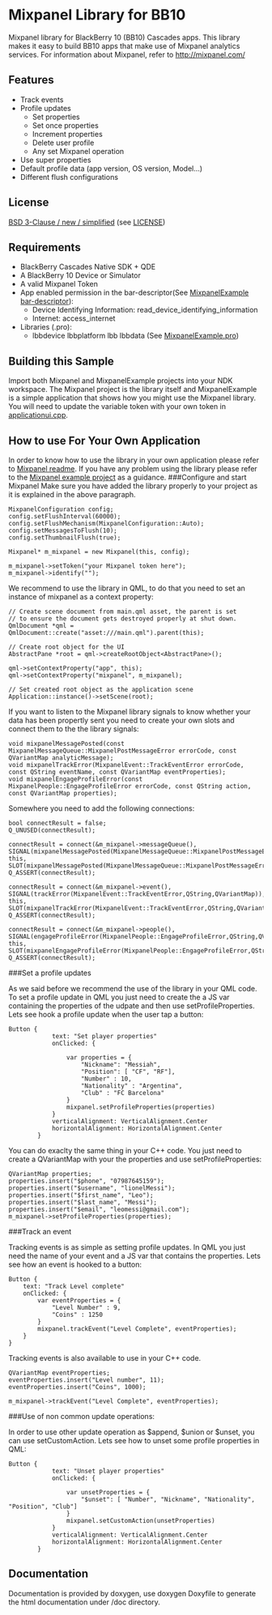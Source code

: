 Mixpanel Library for BB10
===========

Mixpanel library for BlackBerry 10 (BB10) Cascades apps.
This library makes it easy to build BB10 apps that make use of Mixpanel analytics services.
For information about Mixpanel, refer to http://mixpanel.com/

Features
--------------------

+ Track events
+ Profile updates
  +  Set properties
  +  Set once properties
  +  Increment properties
  +  Delete user profile
  +  Any set Mixpanel operation
+ Use super properties
+ Default profile data (app version, OS version, Model...)
+ Different flush configurations


License
--------------------
[BSD 3-Clause / new / simplified](http://opensource.org/licenses/BSD-3-Clause) (see [LICENSE](LICENSE))


Requirements
------------
+ BlackBerry Cascades Native SDK + QDE
+ A BlackBerry 10 Device or Simulator
+ A valid Mixpanel Token
+ App enabled permission in the bar-descriptor(See [MixpanelExample bar-descriptor](MixpanelExample/bar-descriptor.xml)): 
  + Device Identifying Information: read_device_identifying_information
  + Internet: access_internet
+ Libraries (.pro): 
  + lbbdevice lbbplatform lbb lbbdata  (See [MixpanelExample.pro](MixpanelExample/MixpanelExample.pro))
	

Building this Sample
--------------------
Import both Mixpanel and MixpanelExample projects into your NDK workspace. The Mixpanel project is the library itself and MixpanelExample is a simple application that shows how you might use the Mixpanel library.
You will need to update the variable token with  your own token in [applicationui.cpp](MixpanelExample/src/applicationui.cpp).


How to use For Your Own Application
-----------------------------------
In order to know how to use the library in your own application please refer to [Mixpanel readme](Mixpanel/readme.txt).
If you have any problem using the library please refer to the [Mixpanel example project](MixpanelExample) as a guidance. 
###Configure and start Mixpanel
Make sure you have added the library properly to your project as it is explained in the above paragraph.

    MixpanelConfiguration config;
    config.setFlushInterval(60000);
    config.setFlushMechanism(MixpanelConfiguration::Auto);
    config.setMessagesToFlush(10);
    config.setThumbnailFlush(true);

    Mixpanel* m_mixpanel = new Mixpanel(this, config);

    m_mixpanel->setToken("your Mixpanel token here");
    m_mixpanel->identify("");

We recommend to use the library in QML, to do that you need to set an instance of mixpanel as a context property: 
    
    // Create scene document from main.qml asset, the parent is set
    // to ensure the document gets destroyed properly at shut down.
    QmlDocument *qml = QmlDocument::create("asset:///main.qml").parent(this);

    // Create root object for the UI
    AbstractPane *root = qml->createRootObject<AbstractPane>();

    qml->setContextProperty("app", this);
    qml->setContextProperty("mixpanel", m_mixpanel);

    // Set created root object as the application scene
    Application::instance()->setScene(root);

If you want to listen to the Mixpanel library signals to know whether your data has been propertly sent you need to create your own slots and connect them to the the library signals:

    void mixpanelMessagePosted(const MixpanelMessageQueue::MixpanelPostMessageError errorCode, const QVariantMap analyticMessage);
    void mixpanelTrackError(MixpanelEvent::TrackEventError errorCode, const QString eventName, const QVariantMap eventProperties);
    void mixpanelEngageProfileError(const MixpanelPeople::EngageProfileError errorCode, const QString action, const QVariantMap properties);
	
Somewhere you need to add the following connections:

    bool connectResult = false;
    Q_UNUSED(connectResult);

    connectResult = connect(&m_mixpanel->messageQueue(), SIGNAL(mixpanelMessagePosted(MixpanelMessageQueue::MixpanelPostMessageError,QVariantMap)), this, SLOT(mixpanelMessagePosted(MixpanelMessageQueue::MixpanelPostMessageError,QVariantMap)));
    Q_ASSERT(connectResult);

    connectResult = connect(&m_mixpanel->event(), SIGNAL(trackError(MixpanelEvent::TrackEventError,QString,QVariantMap)), this, SLOT(mixpanelTrackError(MixpanelEvent::TrackEventError,QString,QVariantMap)));
    Q_ASSERT(connectResult);

    connectResult = connect(&m_mixpanel->people(), SIGNAL(engageProfileError(MixpanelPeople::EngageProfileError,QString,QVariantMap)), this, SLOT(mixpanelEngageProfileError(MixpanelPeople::EngageProfileError,QString,QVariantMap)));
    Q_ASSERT(connectResult);

###Set a profile updates

As we said before we recommend the use of the library in your QML code. To set a profile update in QML you just need to create the a JS var containing the properties of the udpate and then use setProfileProperties. Lets see hook a profile update when the user tap a button:
	
	Button {
                text: "Set player properties"
                onClicked: {
                    
                    var properties = {
                        "Nickname": "Messiah",
                        "Position": [ "CF", "RF"],
                        "Number" : 10,
                        "Nationality" : "Argentina",
                        "Club" : "FC Barcelona"
                    }
                    mixpanel.setProfileProperties(properties)
                }
                verticalAlignment: VerticalAlignment.Center
                horizontalAlignment: HorizontalAlignment.Center
            }

You can do exaclty the same thing in your C++ code. You just need to create a QVariantMap with your the properties and use setProfileProperties:
    
    QVariantMap properties;
    properties.insert("$phone", "07987645159");
    properties.insert("$username", "lionelMessi");
    properties.insert("$first_name", "Leo");
    properties.insert("$last_name", "Messi");
    properties.insert("$email", "leomessi@gmail.com");
    m_mixpanel->setProfileProperties(properties);

###Track an event

Tracking events is as simple as setting profile updates. In QML you just need the name of your event and a JS var that contains the properties. Lets see how an event is hooked to a button:

	Button {
		text: "Track Level complete"
		onClicked: {
		    var eventProperties = {
		        "Level Number" : 9,
		        "Coins" : 1250
		    }
		    mixpanel.trackEvent("Level Complete", eventProperties);                    
		}
	}


Tracking events is also available to use in your C++ code.

    QVariantMap eventProperties;
    eventProperties.insert("Level number", 11);
    eventProperties.insert("Coins", 1000);

    m_mixpanel->trackEvent("Level Complete", eventProperties);


###Use of non common update operations:

In order to use other update operation as $append, $union or $unset, you can use setCustomAction. Lets see how to unset some profile properties in QML:


	Button {
                text: "Unset player properties"
                onClicked: {

                    var unsetProperties = {
                        "$unset": [ "Number", "Nickname", "Nationality", "Position", "Club"]
                    }
                    mixpanel.setCustomAction(unsetProperties)
                }
                verticalAlignment: VerticalAlignment.Center
                horizontalAlignment: HorizontalAlignment.Center
            }


Documentation
-------------
Documentation is provided by doxygen, use doxygen Doxyfile to generate the html documentation under /doc directory.


